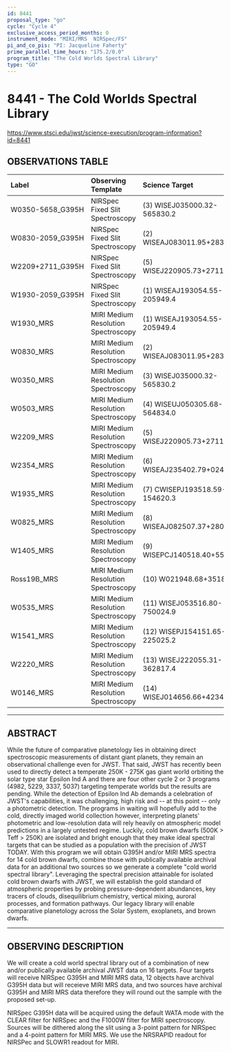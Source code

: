```yaml
---
id: 8441
proposal_type: "go"
cycle: "Cycle 4"
exclusive_access_period_months: 0
instrument_mode: "MIRI/MRS  NIRSpec/FS"
pi_and_co_pis: "PI: Jacqueline Faherty"
prime_parallel_time_hours: "175.2/0.0"
program_title: "The Cold Worlds Spectral Library"
type: "GO"
---
```

# 8441 - The Cold Worlds Spectral Library
https://www.stsci.edu/jwst/science-execution/program-information?id=8441
## OBSERVATIONS TABLE
| Label                     | Observing Template                   | Science Target                       |
| :------------------------ | :----------------------------------- | :----------------------------------- |
| W0350-5658_G395H          | NIRSpec Fixed Slit Spectroscopy      | (3) WISEJ035000.32-565830.2          |
| W0830-2059_G395H          | NIRSpec Fixed Slit Spectroscopy      | (2) WISEAJ083011.95+283716.0         |
| W2209+2711_G395H          | NIRSpec Fixed Slit Spectroscopy      | (5) WISEJ220905.73+271143.9          |
| W1930-2059_G395H          | NIRSpec Fixed Slit Spectroscopy      | (1) WISEAJ193054.55-205949.4         |
| W1930_MRS                 | MIRI Medium Resolution Spectroscopy  | (1) WISEAJ193054.55-205949.4         |
| W0830_MRS                 | MIRI Medium Resolution Spectroscopy  | (2) WISEAJ083011.95+283716.0         |
| W0350_MRS                 | MIRI Medium Resolution Spectroscopy  | (3) WISEJ035000.32-565830.2          |
| W0503_MRS                 | MIRI Medium Resolution Spectroscopy  | (4) WISEUJ050305.68-564834.0         |
| W2209_MRS                 | MIRI Medium Resolution Spectroscopy  | (5) WISEJ220905.73+271143.9          |
| W2354_MRS                 | MIRI Medium Resolution Spectroscopy  | (6) WISEAJ235402.79+024014.1         |
| W1935_MRS                 | MIRI Medium Resolution Spectroscopy  | (7) CWISEPJ193518.59-154620.3        |
| W0825_MRS                 | MIRI Medium Resolution Spectroscopy  | (8) WISEAJ082507.37+280548.2         |
| W1405_MRS                 | MIRI Medium Resolution Spectroscopy  | (9) WISEPCJ140518.40+553421.5        |
| Ross19B_MRS               | MIRI Medium Resolution Spectroscopy  | (10) W021948.68+351845.3            |
| W0535_MRS                 | MIRI Medium Resolution Spectroscopy  | (11) WISEJ053516.80-750024.9         |
| W1541_MRS                 | MIRI Medium Resolution Spectroscopy  | (12) WISEPJ154151.65-225025.2        |
| W2220_MRS                 | MIRI Medium Resolution Spectroscopy  | (13) WISEJ222055.31-362817.4         |
| W0146_MRS                 | MIRI Medium Resolution Spectroscopy  | (14) WISEJ014656.66+423410.0B        |

---

## ABSTRACT

While the future of comparative planetology lies in obtaining direct spectroscopic measurements of distant giant planets, they remain an observational challenge even for JWST. That said, JWST has recently been used to directly detect a temperate 250K - 275K gas giant world orbiting the solar type star Epsilon Ind A and there are four other cycle 2 or 3 programs (4982, 5229, 3337, 5037) targeting temperate worlds but the results are pending. While the detection of Epsilon Ind Ab demands a celebration of JWST's capabilities, it was challenging, high risk and -- at this point -- only a photometric detection. The programs in waiting will hopefully add to the cold, directly imaged world collection however, interpreting planets' photometric and low-resolution data will rely heavily on atmospheric model predictions in a largely untested regime. Luckily, cold brown dwarfs (500K > Teff > 250K) are isolated and bright enough that they make ideal spectral targets that can be studied as a population with the precision of JWST TODAY. With this program we will obtain G395H and/or MIRI MRS spectra for 14 cold brown dwarfs, combine those with publically available archival data for an additional two sources so we generate a complete "cold world spectral library". Leveraging the spectral precision attainable for isolated cold brown dwarfs with JWST, we will establish the gold standard of atmospheric properties by probing pressure-dependent abundances, key tracers of clouds, disequilibrium chemistry, vertical mixing, auroral processes, and formation pathways. Our legacy library will enable comparative planetology across the Solar System, exoplanets, and brown dwarfs.

---

## OBSERVING DESCRIPTION

We will create a cold world spectral library out of a combination of new and/or publically available archival JWST data on 16 targets. Four targets will receive NIRSpec G395H and MIRI MRS data, 12 objects have archival G395H data but will receieve MIRI MRS data, and two sources have archival G395H and MIRI MRS data therefore they will round out the sample with the proposed set-up.

NIRSpec G395H data will be acquired using the default WATA mode with the CLEAR filter for NIRSpec and the F1000W filter for MIRI spectroscopy. Sources will be dithered along the slit using a 3-point pattern for NIRSpec and a 4-point pattern for MIRI MRS. We use the NRSRAPID readout for NIRSPec and SLOWR1 readout for MIRI.